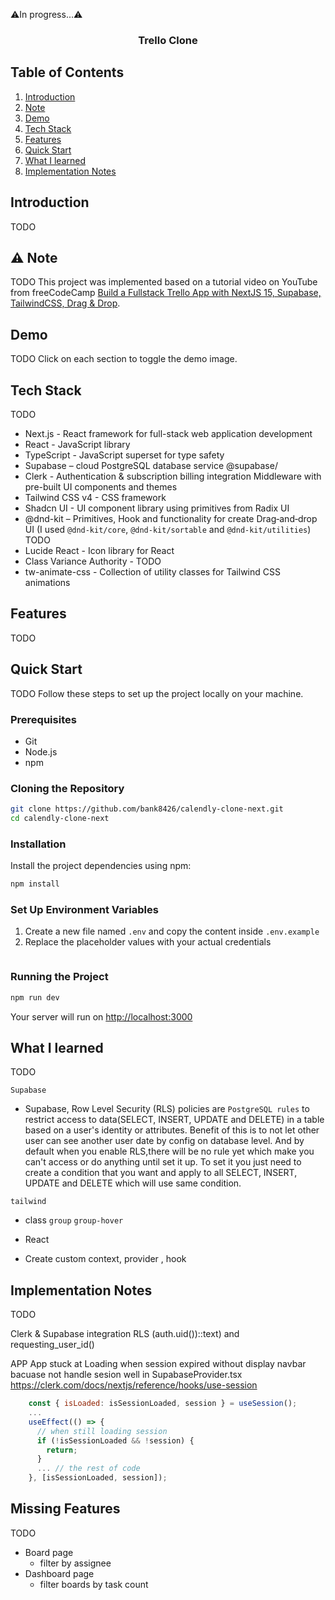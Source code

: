 ⚠️In progress...⚠️

<h3 align="center">Trello Clone</h3>

## Table of Contents

1. [Introduction](#introduction)
2. [Note](#note)
3. [Demo](#demo)
4. [Tech Stack](#tech-stack)
5. [Features](#features)
6. [Quick Start](#quick-start)
7. [What I learned](#learn)
8. [Implementation Notes](#implementation-notes)

## <a name="introduction">Introduction</a>

TODO

## <a name="note">⚠️ Note</a>

TODO
This project was implemented based on a tutorial video on YouTube from freeCodeCamp [Build a Fullstack Trello App with NextJS 15, Supabase, TailwindCSS, Drag & Drop](https://www.youtube.com/watch?v=ugxI1o5SyMs).

## <a name="demo">Demo</a>

TODO
Click on each section to toggle the demo image.

<!--
<details>
  <summary>
    Authentication
  </summary>
  <b>Sign up</b>
  <div>
    <a href="">
        <img src="public/readme/sign-up.gif" alt="Sign up" />
    </a>
  </div>
  <b>Sign in</b>
  <div>
    <a href="">
      <img src="public/readme/sign-in.gif" alt="Sign in" />
    </a>
  </div>
</details>
<details>
  <summary>
    Authenticated User
  </summary>
  <div>
    <b>Create Availability Schedule</b>
    <div>
      <a href="">
        <img src="public/readme/create-schedule.gif" alt="Create schedule" />
      </a>
    </div>
    <b>Create Active Event</b>
    <div>
      <a href="">
        <img src="public/readme/create-active-event.gif" alt="Create active event" />
      </a>
    </div>
    <b>Create Inactive Event</b>
    <div>
      <a href="">
        <img src="public/readme/create-inactive-event.gif" alt="Create inactive event" />
      </a>
    </div>
    <b>Edit Event</b>
    <div>
      <a href="">
        <img src="public/readme/edit-event.gif" alt="Edit event" />
      </a>
    </div>
    <b>Delete Event</b>
    <div>
      <a href="">
        <img src="public/readme/delete-event.gif" alt="Delete event" />
      </a>
    </div>
  </div>
</details>

<details>
  <summary>
    Non-Authenticated User
  </summary>
  <div>
    <b>See Public profile from Profile's Link</b>
    <div>
      <a href="">
        <img src="public/readme/public-profile.gif" alt="Public profile" />
      </a>
    </div>
    <b>Booking Event from Event's link</b>
    <div>
      <a href="">
        <img src="public/readme/see-and-book-event.gif" alt="See and book event" />
      </a>
    </div>
    <b>Invitation Email</b>
    <div>
      <a href="">
        <img src="public/readme/invitation-email.png" alt="Invitation Email" />
      </a>
    </div>
    <b>Google Calendar after accept invitation</b>
    <div>
      <a href="">
        <img src="public/readme/after-book-event.png" alt="See and book event" />
      </a>
    </div>
    <b>Available time slot will be updated according to events in Google Calendar</b>
    <div>
      <a href="">
        <img src="public/readme/google-calendar.png" alt="Google Calendar" />
      </a>
    </div>
  </div>
</details>
-->

## <a name="tech-stack">Tech Stack</a>

TODO

- Next.js - React framework for full-stack web application development
- React - JavaScript library
- TypeScript - JavaScript superset for type safety
- Supabase – cloud PostgreSQL database service @supabase/
- Clerk - Authentication & subscription billing integration Middleware with pre-built UI components and themes
- Tailwind CSS v4 - CSS framework
- Shadcn UI - UI component library using primitives from Radix UI
- @dnd-kit – Primitives, Hook and functionality for create Drag‑and‑drop UI (I used `@dnd-kit/core`, `@dnd-kit/sortable` and `@dnd-kit/utilities`) TODO
- Lucide React - Icon library for React
- Class Variance Authority - TODO
- tw-animate-css - Collection of utility classes for Tailwind CSS animations

## <a name="features">Features</a>

TODO

## <a name="quick-start">Quick Start</a>

TODO
Follow these steps to set up the project locally on your machine.

### Prerequisites

- Git
- Node.js
- npm

### Cloning the Repository

```bash
git clone https://github.com/bank8426/calendly-clone-next.git
cd calendly-clone-next
```

### Installation

Install the project dependencies using npm:

```bash
npm install
```

### Set Up Environment Variables

1. Create a new file named `.env` and copy the content inside `.env.example`
2. Replace the placeholder values with your actual credentials

```env

```

### Running the Project

```bash
npm run dev
```

Your server will run on [http://localhost:3000](http://localhost:3000/)

## <a name="learn">What I learned</a>

TODO

`Supabase`

- Supabase, Row Level Security (RLS) policies are `PostgreSQL rules` to restrict access to data(SELECT, INSERT, UPDATE and DELETE) in a table based on a user's identity or attributes. Benefit of this is to not let other user can see another user date by config on database level. And by default when you enable RLS,there will be no rule yet which make you can't access or do anything until set it up. To set it you just need to create a condition that you want and apply to all SELECT, INSERT, UPDATE and DELETE which will use same condition.

`tailwind`

- class `group` `group-hover`

- React
- Create custom context, provider , hook

## <a name="implementation-note">Implementation Notes</a>

TODO

Clerk & Supabase integration
RLS
(auth.uid())::text) and requesting_user_id()

APP
App stuck at Loading when session expired without display navbar bacuase not handle sesion well in SupabaseProvider.tsx
https://clerk.com/docs/nextjs/reference/hooks/use-session

```js
    const { isLoaded: isSessionLoaded, session } = useSession();
    ...
    useEffect(() => {
      // when still loading session
      if (!isSessionLoaded && !session) {
        return;
      }
      ... // the rest of code
    }, [isSessionLoaded, session]);
```

## <a name="missing">Missing Features</a>

TODO

- Board page
  - filter by assignee
- Dashboard page
  - filter boards by task count
